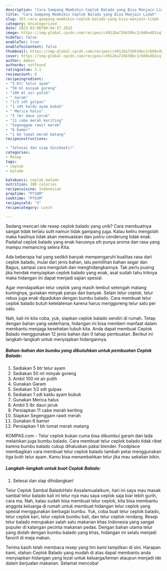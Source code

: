 ```yaml
---
description: "Cara Gampang Membikin Ceplok Balado yang Bisa Manjain Lidah"
title: "Cara Gampang Membikin Ceplok Balado yang Bisa Manjain Lidah"
slug: 361-cara-gampang-membikin-ceplok-balado-yang-bisa-manjain-lidah
category: Uncategorized
date: 2023-03-06T00:04:57.203Z
image: https://img-global.cpcdn.com/recipes/c49126a726630bc3/680x482cq70/ceplok-balado-foto-resep-utama.jpg
hideToc: false
enableToc: true
enableTocContent: false
thumbnail: https://img-global.cpcdn.com/recipes/c49126a726630bc3/680x482cq70/ceplok-balado-foto-resep-utama.jpg
cover: https://img-global.cpcdn.com/recipes/c49126a726630bc3/680x482cq70/ceplok-balado-foto-resep-utama.jpg
author: Admin
authorAv: notfound
ratingvalue: 3.1
reviewcount: 8
recipeingredient:
- "5 btr telur ayam"
- "50 ml minyak goreng"
- "100 ml air putih"
- " Garam"
- "1/2 sdt gulpas"
- "1 sdt kaldu ayam bubuk"
- " Merica halus"
- "5 lbr daun jeruk"
- "11 cabe merah keriting"
- "Segenggam rawit merah"
- "6 bamer"
- "1 bh tomat merah matang"
recipeinstructions:

- "Selesai dan siap dinikmati!"
categories:
- Resep
tags:
- ceplok
- balado

katakunci: ceplok balado 
nutrition: 280 calories
recipecuisine: Indonesian
preptime: "PT18M"
cooktime: "PT43M"
recipeyield: "3"
recipecategory: Lunch

---
```





Sedang mencari ide resep ceplok balado yang unik? Cara membuatnya sangat tidak terlalu sulit namun tidak gampang juga. Kalau keliru mengolah maka hasilnya tidak akan memuaskan dan justru cenderung tidak enak. Padahal ceplok balado yang enak harusnya sih punya aroma dan rasa yang mampu memancing selera Kita.





Ada beberapa hal yang sedikit banyak mempengaruhi kualitas rasa dari ceplok balado, mulai dari jenis bahan, lalu pemilihan bahan segar dan Bagus, sampai cara mengolah dan menghidangkannya. Tak perlu pusing jika hendak menyiapkan ceplok balado yang enak,      asal sudah tahu triknya maka hidangan ini dapat menjadi sajian spesial.














Agar mendapatkan telur ceplok yang masih lembut setengah matang kuningnya, gunakan minyak panas dan banyak. Selain telur ceplok, telur rebus juga enak dipadukan dengan bumbu balado. Cara membuat telur ceplok balado butuh ketelatenan karena harus menggoreng telur satu per satu.






Nah, kali ini kita coba, yuk, siapkan ceplok balado sendiri di rumah. Tetap dengan bahan yang sederhana, hidangan ini bisa memberi manfaat dalam membantu menjaga kesehatan tubuh kita. Anda dapat membuat Ceplok Balado menggunakan 12 jenis bahan dan 0 tahap pembuatan. Berikut ini langkah-langkah untuk menyiapkan hidangannya.

<!--inarticleads1-->

##### Bahan-bahan dan bumbu yang dibutuhkan untuk pembuatan Ceplok Balado:

1. Sediakan 5 btr telur ayam
1. Sediakan 50 ml minyak goreng
1. Ambil 100 ml air putih
1. Gunakan  Garam
1. Sediakan 1/2 sdt gulpas
1. Sediakan 1 sdt kaldu ayam bubuk
1. Gunakan  Merica halus
1. Ambil 5 lbr daun jeruk
1. Persiapkan 11 cabe merah keriting
1. Siapkan Segenggam rawit merah
1. Gunakan 6 bamer
1. Persiapkan 1 bh tomat merah matang


KOMPAS.com - Telur ceplok bukan cuma bisa dibumbui garam dan lada melainkan juga bumbu balado. Cara membuat telur ceplok balado tidak ribet karena bumbu balado cukup dihaluskan pakai blender. Foodplace membagikan cara membuat telur ceplok balado tambah petai menggunakan tiga butir telur ayam. Kamu bisa menambahkan telur jika mau sekalian bikin. 

<!--inarticleads2-->

##### Langkah-langkah untuk buat Ceplok Balado:


1. Selesai dan siap dihidangkan!

Telur Ceplok Sambal BaladoHalo Assalamualaikum, hari ini saya mau masak sambal telur balado kali ini telur nya mau saya ceplok saja biar lebih gurih, cara ma. Nah, kalau sudah bisa membuat telur ceplok, kita bisa membantu anggota keluarga di rumah untuk membuat hidangan telur ceplok yang spesial menggunakan berbagai bumbu. Yuk, coba buat telur ceplok balado, telur ceplok kari, telur ceplok bumbu bali, dan telur ceplok rendang. Resep telur balado merupakan salah satu makanan khas Indonesia yang sangat populer di kalangan pecinta makanan pedas. Dengan bahan utama telur yang diolah dengan bumbu balado yang khas, hidangan ini selalu menjadi favorit di meja makan. 

Terima kasih telah membaca resep yang tim kami tampilkan di sini. Harapan kami, olahan Ceplok Balado yang mudah di atas dapat membantu anda menyiapkan hidangan yang lezat untuk keluarga/teman ataupun menjadi ide dalam berjualan makanan. Selamat mencoba!
